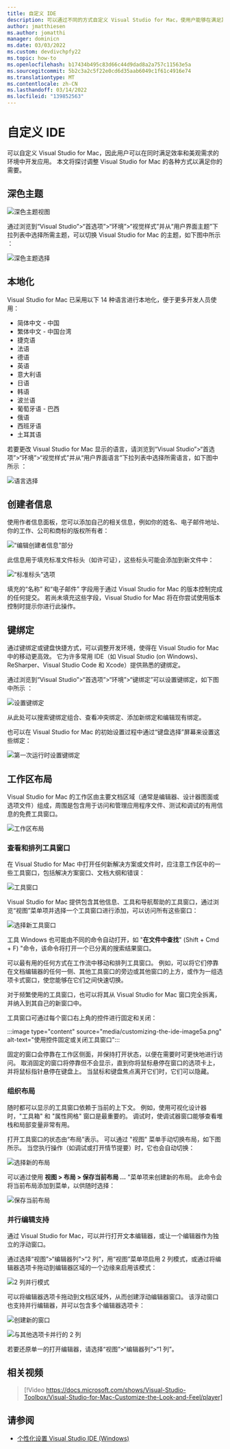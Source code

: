 ```yaml
---
title: 自定义 IDE
description: 可以通过不同的方式自定义 Visual Studio for Mac，使用户能够在满足其效率和美观需求的环境中开发应用。 本文将探讨可根据需要调整 Visual Studio for Mac 的不同方式。
author: jmatthiesen
ms.author: jomatthi
manager: dominicn
ms.date: 03/03/2022
ms.custom: devdivchpfy22
ms.topic: how-to
ms.openlocfilehash: b17434b495c83d66c44d9dad8a2a757c11563e5a
ms.sourcegitcommit: 5b2c3a2c5f22e0cd6d35aab6049c1f61c4916e74
ms.translationtype: MT
ms.contentlocale: zh-CN
ms.lasthandoff: 03/14/2022
ms.locfileid: "139852563"
---
```

# <a name="customizing-the-ide"></a>自定义 IDE

可以自定义 Visual Studio for Mac，因此用户可以在同时满足效率和美观需求的环境中开发应用。 本文将探讨调整 Visual Studio for Mac 的各种方式以满足你的需要。

## <a name="dark-theme"></a>深色主题

![深色主题视图](media/customizing-the-ide-image7a.png)

通过浏览到“Visual Studio”>“首选项”>“环境”>“视觉样式”并从“用户界面主题”下拉列表中选择所需主题，可以切换 Visual Studio for Mac 的主题，如下图中所示   ：

![深色主题选择](media/customizing-the-ide-image7b.png)

## <a name="localization"></a>本地化

Visual Studio for Mac 已采用以下 14 种语言进行本地化，便于更多开发人员使用：

* 简体中文 - 中国
* 繁体中文 - 中国台湾
* 捷克语
* 法语
* 德语
* 英语
* 意大利语
* 日语
* 韩语
* 波兰语
* 葡萄牙语 - 巴西
* 俄语
* 西班牙语
* 土耳其语

若要更改 Visual Studio for Mac 显示的语言，请浏览到“Visual Studio”>“首选项”>“环境”>“视觉样式”并从“用户界面语言”下拉列表中选择所需语言，如下图中所示   ：

![语言选择](media/customizing-the-ide-image11a.png)

## <a name="author-information"></a>创建者信息

使用作者信息面板，您可以添加自己的相关信息，例如你的姓名、电子邮件地址、你的工作、公司和商标的版权所有者：

![“编辑创建者信息”部分](media/customizing-the-ide-image9a.png)

此信息用于填充标准文件标头（如许可证），这些标头可能会添加到新文件中：

![“标准标头”选项](media/customizing-the-ide-image8a.png)

填充的“名称”  和“电子邮件”  字段用于通过 Visual Studio for Mac 的版本控制完成的任何提交。 若尚未填充这些字段，Visual Studio for Mac 将在你尝试使用版本控制时提示你进行此操作。

## <a name="key-bindings"></a>键绑定

通过键绑定或键盘快捷方式，可以调整开发环境，使得在 Visual Studio for Mac 中的移动更高效。 它为许多常用 IDE（如 Visual Studio (on Windows)、ReSharper、Visual Studio Code 和 Xcode）提供熟悉的键绑定。

通过浏览到“Visual Studio”>“首选项”>“环境”>“键绑定”可以设置键绑定，如下图中所示  ：

![设置键绑定](media/customizing-the-ide-image10a.png)

从此处可以搜索键绑定组合、查看冲突绑定、添加新绑定和编辑现有绑定。

也可以在 Visual Studio for Mac 的初始设置过程中通过“键盘选择”屏幕来设置这些绑定：

![第一次运行时设置键绑定](media/ide-tour-2019-keyboard-shortcut.png)

## <a name="workspace-layout"></a>工作区布局

Visual Studio for Mac 的工作区由主要文档区域（通常是编辑器、设计器图面或选项文件）组成，周围是包含用于访问和管理应用程序文件、测试和调试的有用信息的免费工具窗口。

 ![工作区布局](media/customizing-the-ide-image1a.png)

### <a name="viewing-and-arranging-tool-windows"></a>查看和排列工具窗口

在 Visual Studio for Mac 中打开任何新解决方案或文件时，应注意工作区中的一些工具窗口，包括解决方案窗口、文档大纲和错误：

![工具窗口](media/customizing-the-ide-image2a.png)

Visual Studio for Mac 提供包含其他信息、工具和导航帮助的工具窗口，通过浏览“视图”菜单项并选择一个工具窗口进行添加，可以访问所有这些窗口：

![选择新工具窗口](media/customizing-the-ide-image3a.png)

工具 Windows 也可能由不同的命令自动打开，如 "**在文件中查找**" (Shift + Cmd + F) "命令，该命令将打开一个已分离的搜索结果窗口。

可以最有用的任何方式在工作流中移动和排列工具窗口。 例如，可以将它们停靠在文档编辑器的任何一侧、其他工具窗口的旁边或其他窗口的上方，或作为一组选项卡式窗口，使您能够在它们之间快速切换。

对于频繁使用的工具窗口，也可以将其从 Visual Studio for Mac 窗口完全拆离，并纳入到其自己的新窗口中。

工具窗口可通过每个窗口右上角的控件进行固定和关闭：

:::image type="content" source="media/customizing-the-ide-image5a.png" alt-text="使用控件固定或关闭工具窗口":::

固定的窗口会停靠在工作区侧面，并保持打开状态，以便在需要时可更快地进行访问。 取消固定的窗口将停靠但不会显示，直到你将鼠标悬停在窗口的选项卡上，并将鼠标指针悬停在键盘上。 当鼠标和键盘焦点离开它们时，它们可以隐藏。

### <a name="organizing-layouts"></a>组织布局

随时都可以显示的工具窗口依赖于当前的上下文。 例如，使用可视化设计器时，"工具箱" 和 "属性网格" 窗口是最重要的。 调试时，使调试器窗口能够查看堆栈和局部变量非常有用。

打开工具窗口的状态由“布局”表示。 可以通过 "视图" 菜单手动切换布局，如下图所示。 当您执行操作（如调试或打开情节提要）时，它也会自动切换：

![选择新的布局](media/customizing-the-ide-image6b.png)

可以通过使用 **视图 > 布局 > 保存当前布局 ...** "菜单项来创建新的布局。 此命令会将当前布局添加到菜单，以供随时选择：

![保存当前布局](media/customizing-the-ide-image6a.png)

### <a name="side-by-side-editing-support"></a>并行编辑支持

通过 Visual Studio for Mac，可以并行打开文本编辑器，或让一个编辑器作为独立的浮动窗口。

通过选择“视图”>“编辑器列”>“2 列”，用“视图”菜单项启用 2 列模式，或通过将编辑器选项卡拖动到编辑器区域的一个边缘来启用该模式：

![2 列并行模式](media/customizing-the-ide-sbs.png)

可以将编辑器选项卡拖动到文档区域外，从而创建浮动编辑器窗口。 该浮动窗口也支持并行编辑器，并可以包含多个编辑器选项卡：

![创建新的窗口](media/customizing-the-ide-sbs1.png)

![与其他选项卡并行的 2 列](media/customizing-the-ide-sbs2.png)

若要还原单一的打开编辑器，请选择“视图”>“编辑器列”>“1 列”。

## <a name="related-video"></a>相关视频

> [!Video https://docs.microsoft.com/shows/Visual-Studio-Toolbox/Visual-Studio-for-Mac-Customize-the-Look-and-Feel/player]

## <a name="see-also"></a>请参阅

- [个性化设置 Visual Studio IDE (Windows)](/visualstudio/ide/personalizing-the-visual-studio-ide)